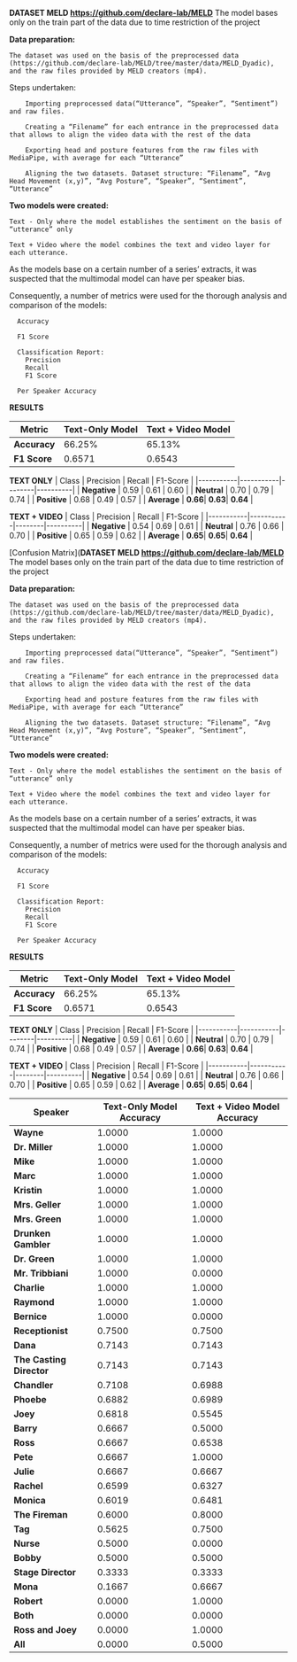 **DATASET
MELD https://github.com/declare-lab/MELD**
    The model bases only on the train part of the data due to time restriction of the project

**Data preparation:**

    The dataset was used on the basis of the preprocessed data (https://github.com/declare-lab/MELD/tree/master/data/MELD_Dyadic), and the raw files provided by MELD creators (mp4).

   Steps undertaken:

        Importing preprocessed data(“Utterance”, “Speaker”, “Sentiment”) and raw files.

        Creating a “Filename” for each entrance in the preprocessed data that allows to align the video data with the rest of the data

        Exporting head and posture features from the raw files with MediaPipe, with average for each “Utterance”

        Aligning the two datasets. Dataset structure: “Filename”, “Avg Head Movement (x,y)”, “Avg Posture”, “Speaker”, “Sentiment”, “Utterance”

**Two models were created:**

    Text - Only where the model establishes the sentiment on the basis of “utterance” only
    
    Text + Video where the model combines the text and video layer for each utterance.

As the models base on a certain number of a series’ extracts, it was suspected that the multimodal model can have per speaker bias.

Consequently, a number of metrics were used for the thorough analysis and comparison of the models:

  
      Accuracy

      F1 Score

      Classification Report:
        Precision
        Recall
        F1 Score
  
      Per Speaker Accuracy

**RESULTS**

| Metric          | Text-Only Model | Text + Video Model |
|-----------------|-----------------|--------------------|
| **Accuracy**    | 66.25%          | 65.13%             |
| **F1 Score**    | 0.6571          | 0.6543             |


**TEXT ONLY**
| Class     | Precision | Recall | F1-Score |
|-----------|-----------|--------|----------|
| **Negative** | 0.59    | 0.61   | 0.60     |
| **Neutral**  | 0.70    | 0.79   | 0.74     |
| **Positive** | 0.68    | 0.49   | 0.57     |
| **Average**  | **0.66**| **0.63**| **0.64** |



**TEXT + VIDEO**
| Class     | Precision | Recall | F1-Score |
|-----------|-----------|--------|----------|
| **Negative** | 0.54    | 0.69   | 0.61     |
| **Neutral**  | 0.76    | 0.66   | 0.70     |
| **Positive** | 0.65    | 0.59   | 0.62     |
| **Average**  | **0.65**| **0.65**| **0.64** |


[Confusion Matrix](**DATASET
MELD https://github.com/declare-lab/MELD**
    The model bases only on the train part of the data due to time restriction of the project

**Data preparation:**

    The dataset was used on the basis of the preprocessed data (https://github.com/declare-lab/MELD/tree/master/data/MELD_Dyadic), and the raw files provided by MELD creators (mp4).

   Steps undertaken:

        Importing preprocessed data(“Utterance”, “Speaker”, “Sentiment”) and raw files.

        Creating a “Filename” for each entrance in the preprocessed data that allows to align the video data with the rest of the data

        Exporting head and posture features from the raw files with MediaPipe, with average for each “Utterance”

        Aligning the two datasets. Dataset structure: “Filename”, “Avg Head Movement (x,y)”, “Avg Posture”, “Speaker”, “Sentiment”, “Utterance”

**Two models were created:**

    Text - Only where the model establishes the sentiment on the basis of “utterance” only
    
    Text + Video where the model combines the text and video layer for each utterance.

As the models base on a certain number of a series’ extracts, it was suspected that the multimodal model can have per speaker bias.

Consequently, a number of metrics were used for the thorough analysis and comparison of the models:

  
      Accuracy

      F1 Score

      Classification Report:
        Precision
        Recall
        F1 Score
  
      Per Speaker Accuracy

**RESULTS**

| Metric          | Text-Only Model | Text + Video Model |
|-----------------|-----------------|--------------------|
| **Accuracy**    | 66.25%          | 65.13%             |
| **F1 Score**    | 0.6571          | 0.6543             |


**TEXT ONLY**
| Class     | Precision | Recall | F1-Score |
|-----------|-----------|--------|----------|
| **Negative** | 0.59    | 0.61   | 0.60     |
| **Neutral**  | 0.70    | 0.79   | 0.74     |
| **Positive** | 0.68    | 0.49   | 0.57     |
| **Average**  | **0.66**| **0.63**| **0.64** |



**TEXT + VIDEO**
| Class     | Precision | Recall | F1-Score |
|-----------|-----------|--------|----------|
| **Negative** | 0.54    | 0.69   | 0.61     |
| **Neutral**  | 0.76    | 0.66   | 0.70     |
| **Positive** | 0.65    | 0.59   | 0.62     |
| **Average**  | **0.65**| **0.65**| **0.64** |



| Speaker                | Text-Only Model Accuracy | Text + Video Model Accuracy |
|------------------------|--------------------------|-----------------------------|
| **Wayne**              | 1.0000                   | 1.0000                      |
| **Dr. Miller**         | 1.0000                   | 1.0000                      |
| **Mike**               | 1.0000                   | 1.0000                      |
| **Marc**               | 1.0000                   | 1.0000                      |
| **Kristin**            | 1.0000                   | 1.0000                      |
| **Mrs. Geller**        | 1.0000                   | 1.0000                      |
| **Mrs. Green**         | 1.0000                   | 1.0000                      |
| **Drunken Gambler**    | 1.0000                   | 1.0000                      |
| **Dr. Green**          | 1.0000                   | 1.0000                      |
| **Mr. Tribbiani**      | 1.0000                   | 0.0000                      |
| **Charlie**            | 1.0000                   | 1.0000                      |
| **Raymond**            | 1.0000                   | 1.0000                      |
| **Bernice**            | 1.0000                   | 0.0000                      |
| **Receptionist**       | 0.7500                   | 0.7500                      |
| **Dana**               | 0.7143                   | 0.7143                      |
| **The Casting Director** | 0.7143                 | 0.7143                      |
| **Chandler**           | 0.7108                   | 0.6988                      |
| **Phoebe**             | 0.6882                   | 0.6989                      |
| **Joey**               | 0.6818                   | 0.5545                      |
| **Barry**              | 0.6667                   | 0.5000                      |
| **Ross**               | 0.6667                   | 0.6538                      |
| **Pete**               | 0.6667                   | 1.0000                      |
| **Julie**              | 0.6667                   | 0.6667                      |
| **Rachel**             | 0.6599                   | 0.6327                      |
| **Monica**             | 0.6019                   | 0.6481                      |
| **The Fireman**        | 0.6000                   | 0.8000                      |
| **Tag**                | 0.5625                   | 0.7500                      |
| **Nurse**              | 0.5000                   | 0.0000                      |
| **Bobby**              | 0.5000                   | 0.5000                      |
| **Stage Director**     | 0.3333                   | 0.3333                      |
| **Mona**               | 0.1667                   | 0.6667                      |
| **Robert**             | 0.0000                   | 1.0000                      |
| **Both**               | 0.0000                   | 0.0000                      |
| **Ross and Joey**      | 0.0000                   | 1.0000                      |
| **All**                | 0.0000                   | 0.5000                      |
